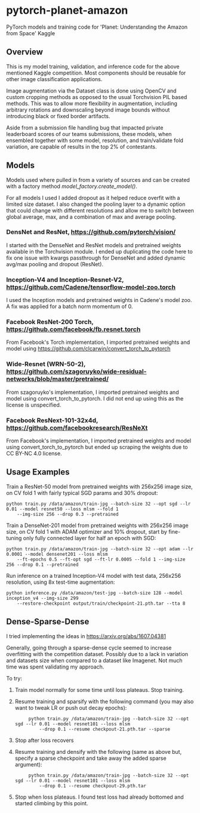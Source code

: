 # pytorch-planet-amazon
PyTorch models and training code for 'Planet: Understanding the Amazon from Space' Kaggle

## Overview
This is my model training, validation, and inference code for the above mentioned Kaggle competition. Most components should be reusable for other image classification applications. 

Image augmentation via the Dataset class is done using OpenCV and custom cropping methods as opposed to the usual Torchvision PIL based methods. This was to allow more flexibility in augmentation, including arbitrary rotations and downscaling beyond image bounds without introducing black or fixed border artifacts. 

Aside from a submission file handling bug that impacted private leaderboard scores of our teams submissions, these models, when ensembled together with some model, resolution, and train/validate fold variation, are capable of results in the top 2% of contestants.

## Models 
Models used where pulled in from a variety of sources and can be created with a factory method *model_factory.create_model()*. 

For all models I used I added dropout as it helped reduce overfit with a limited size dataset. I also changed the pooling layer to a dynamic option that could change with different resolutions and allow me to switch between global average, max, and a combination of max and average pooling. 

### DensNet and ResNet, https://github.com/pytorch/vision/
I started with the DenseNet and ResNet models and pretrained weights available in the Torchvision module. I ended up duplicating the code here to fix one issue with kwargs passthrough for DenseNet and added dynamic avg/max pooling and dropout (ResNet).

### Inception-V4 and Inception-Resnet-V2, https://github.com/Cadene/tensorflow-model-zoo.torch 
I used the Inception models and pretrained weights in Cadene's model zoo. A fix was applied for a batch norm momentum of 0.

### Facebook ResNet-200 Torch, https://github.com/facebook/fb.resnet.torch
From Facebook's Torch implementation, I imported pretrained weights and model using https://github.com/clcarwin/convert_torch_to_pytorch 

### Wide-Resnet (WRN-50-2), https://github.com/szagoruyko/wide-residual-networks/blob/master/pretrained/
From szagoruyko's implementation, I imported pretrained weights and model using convert_torch_to_pytorch. I did not end up using this as the license is unspecified.

### Facebook ResNext-101-32x4d, https://github.com/facebookresearch/ResNeXt 
From Facebook's implementation, I imported pretrained weights and model using convert_torch_to_pytorch but ended up scraping the weights due to CC BY-NC 4.0 license.

## Usage Examples

Train a ResNet-50 model from pretrained weights with 256x256 image size, on CV fold 1 with fairly typical SGD params and 30% dropout:
 
    python train.py /data/amazon/train-jpg --batch-size 32 --opt sgd --lr 0.01 --model resnet50 --loss mlsm --fold 1 
        --img-size 256 --drop 0.3 --pretrained

Train a DenseNet-201 model from pretrained weights with 256x256 image size, on CV fold 1 with ADAM optimizer and 10% dropout, start by fine-tuning only fully connected layer for half an epoch with SGD:
 
    python train.py /data/amazon/train-jpg --batch-size 32 --opt adam --lr 0.0001 --model densenet201 --loss mlsm 
        --ft-epochs 0.5 --ft-opt sgd --ft-lr 0.0005 --fold 1 --img-size 256 --drop 0.1 --pretrained

Run inference on a trained Inception-V4 model with test data, 256x256 resolution, using 8x test-time augmentation:

    python inference.py /data/amazon/test-jpg --batch-size 128 --model inception_v4 --img-size 299 
        --restore-checkpoint output/train/checkpoint-21.pth.tar --tta 8

## Dense-Sparse-Dense

I tried implementing the ideas in https://arxiv.org/abs/1607.04381 

Generally, going through a sparse-dense cycle seemed to increase overfitting with the competition dataset. Possibly due to a lack in variation and datasets size when compared to a dataset like Imagenet. Not much time was spent validating my approach.

To try:

1. Train model normally for some time until loss plateaus. Stop training.

2. Resume training and sparsify with the following command (you may also want to tweak LR or push out decay epochs):

            python train.py /data/amazon/train-jpg --batch-size 32 --opt sgd --lr 0.01 --model resnet101 --loss mlsm 
                --drop 0.1 --resume checkpout-21.pth.tar --sparse

3. Stop after loss recovers

4. Resume training and densify with the following (same as above but, specify a sparse checkpoint and take away the added sparse argument):

            python train.py /data/amazon/train-jpg --batch-size 32 --opt sgd --lr 0.01 --model resnet101 --loss mlsm 
                --drop 0.1 --resume checkpout-29.pth.tar

5. Stop when loss plateaus. I found test loss had already bottomed and started climbing by this point.



   
